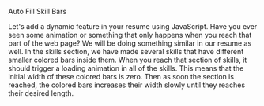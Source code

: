 Auto Fill Skill Bars

Let's add a dynamic feature in your resume using JavaScript.
Have you ever seen some animation or something that only happens when you reach that part of the web page?
We will be doing something similar in our resume as well. In the skills section, we have made several skills that have different smaller colored bars inside them.
When you reach that section of skills, it should trigger a loading animation in all of the skills. This means that the initial width of these colored bars is zero. Then as soon the section is reached, the colored bars increases their width slowly until they reaches their desired length.